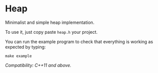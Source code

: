 # Heap
Minimalist and simple heap implementation.

To use it, just copy paste `heap.h` your project.

You can run the example program to check that everything is working as expected by typing:
```
make example
```

*Compatibility: C++11 and above.*
